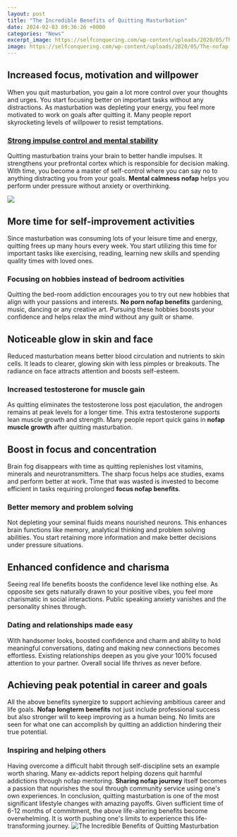 ```yaml
---
layout: post
title: "The Incredible Benefits of Quitting Masturbation"
date: 2024-02-03 09:36:26 +0000
categories: "News"
excerpt_image: https://selfconquering.com/wp-content/uploads/2020/05/The-nofap-timeline.jpg
image: https://selfconquering.com/wp-content/uploads/2020/05/The-nofap-timeline.jpg
---
```


## Increased focus, motivation and willpower
When you quit masturbation, you gain a lot more control over your thoughts and urges. You start focusing better on important tasks without any distractions. As masturbation was depleting your energy, you feel more motivated to work on goals after quitting it. Many people report skyrocketing levels of willpower to resist temptations.
### [Strong impulse control and mental stability](https://store.fi.io.vn/funny-video-gamer-xmas-i-paused-my-game-to-be-here-christmas-24/men&) 
Quitting masturbation trains your brain to better handle impulses. It strengthens your prefrontal cortex which is responsible for decision making. With time, you become a master of self-control where you can say no to anything distracting you from your goals. **Mental calmness nofap** helps you perform under pressure without anxiety or overthinking.

![](https://richardharriscoaching.com/wp-content/uploads/2018/11/The-Benefits-of-NoFap.png)
## More time for self-improvement activities
Since masturbation was consuming lots of your leisure time and energy, quitting frees up many hours every week. You start utilizing this time for important tasks like exercising, reading, learning new skills and spending quality times with loved ones. 
### **Focusing on hobbies instead of bedroom activities**
Quitting the bed-room addiction encourages you to try out new hobbies that align with your passions and interests. **No porn nofap benefits** gardening, music, dancing or any creative art. Pursuing these hobbies boosts your confidence and helps relax the mind without any guilt or shame.
## Noticeable glow in skin and face
Reduced masturbation means better blood circulation and nutrients to skin cells. It leads to clearer, glowing skin with less pimples or breakouts. The radiance on face attracts attention and boosts self-esteem. 
### **Increased testosterone for muscle gain**  
As quitting eliminates the testosterone loss post ejaculation, the androgen remains at peak levels for a longer time. This extra testosterone supports lean muscle growth and strength. Many people report quick gains in **nofap muscle growth** after quitting masturbation.
## Boost in focus and concentration 
Brain fog disappears with time as quitting replenishes lost vitamins, minerals and neurotransmitters. The sharp focus helps ace studies, exams and perform better at work. Time that was wasted is invested to become efficient in tasks requiring prolonged **focus nofap benefits**. 
### **Better memory and problem solving**
Not depleting your seminal fluids means nourished neurons. This enhances brain functions like memory, analytical thinking and problem solving abilities. You start retaining more information and make better decisions under pressure situations.
## Enhanced confidence and charisma 
Seeing real life benefits boosts the confidence level like nothing else. As opposite sex gets naturally drawn to your positive vibes, you feel more charismatic in social interactions. Public speaking anxiety vanishes and the personality shines through.
### **Dating and relationships made easy**  
With handsomer looks, boosted confidence and charm and ability to hold meaningful conversations, dating and making new connections becomes effortless. Existing relationships deepen as you give your 100% focused attention to your partner. Overall social life thrives as never before.
## Achieving peak potential in career and goals
All the above benefits synergize to support achieving ambitious career and life goals. **Nofap longterm benefits** not just include professional success but also stronger will to keep improving as a human being. No limits are seen for what one can accomplish by quitting an addiction hindering their true potential.  
### **Inspiring and helping others**
Having overcome a difficult habit through self-discipline sets an example worth sharing. Many ex-addicts report helping dozens quit harmful addictions through nofap mentoring. **Sharing nofap journey** itself becomes a passion that nourishes the soul through community service using one's own experiences.
In conclusion, quitting masturbation is one of the most significant lifestyle changes with amazing payoffs. Given sufficient time of 6-12 months of commitment, the above life-altering benefits become overwhelming. It is worth pushing one's limits to experience this life-transforming journey.
![The Incredible Benefits of Quitting Masturbation](https://selfconquering.com/wp-content/uploads/2020/05/The-nofap-timeline.jpg)